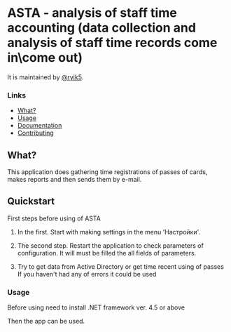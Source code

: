 ﻿# ASTA - analysis of staff time accounting (data collection and analysis of staff time records come in\come out)

It is maintained by [@ryik5](https://github.com/ryik5).


### Links
* [What?](https://github.com/ryik5/mySCA2/README.md)
* [Usage](https://github.com/ryik5/mySCA2/README.md)
* [Documentation](https://github.com/ryik5/mySCA2/README.md)
* [Contributing](https://github.com/ryik5/mySCA2/README.md)

## What?

This application does gathering time registrations of passes of cards, makes reports and then sends them by e-mail.


## Quickstart
First steps before using of  ASTA

1. In the first. Start with making settings in the menu 'Настройки'.
2. The second step. Restart the application to check parameters of configuration.
It will must be filled the all fields of parameters.

3. Try to get data from Active Directory or get time recent using of passes
If you haven't had any of errors it could be used

### Usage

Before using need to install .NET framework ver. 4.5 or above 

Then the app can be used.
